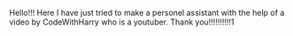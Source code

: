 Hello!!!
Here I have just tried to make a personel assistant with the help of a video by CodeWithHarry who is a youtuber.
Thank you!!!!!!!!!!1

